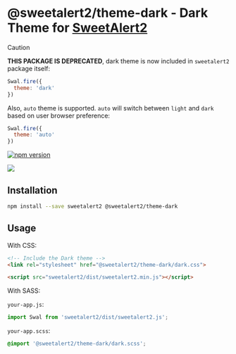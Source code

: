 # @sweetalert2/theme-dark - Dark Theme for [SweetAlert2](https://github.com/sweetalert2/sweetalert2)

> [!CAUTION]
> **THIS PACKAGE IS DEPRECATED**, dark theme is now included in `sweetalert2` package itself:
> ```js
> Swal.fire({
>   theme: 'dark'
> })
> ```
>
> Also, `auto` theme is supported. `auto` will switch between `light` and `dark` based on user browser preference:
> ```js
> Swal.fire({
>   theme: 'auto'
> })
> ```

[![npm version](https://img.shields.io/npm/v/@sweetalert2/theme-dark.svg)](https://www.npmjs.com/package/@sweetalert2/theme-dark)

![](https://sweetalert2.github.io/images/themes-dark.png)

Installation
------------

```sh
npm install --save sweetalert2 @sweetalert2/theme-dark
```

Usage
-----

With CSS:

```html
<!-- Include the Dark theme -->
<link rel="stylesheet" href="@sweetalert2/theme-dark/dark.css">

<script src="sweetalert2/dist/sweetalert2.min.js"></script>
```

With SASS:

`your-app.js`:
```js
import Swal from 'sweetalert2/dist/sweetalert2.js';
```

`your-app.scss`:
```scss
@import '@sweetalert2/theme-dark/dark.scss';
```
